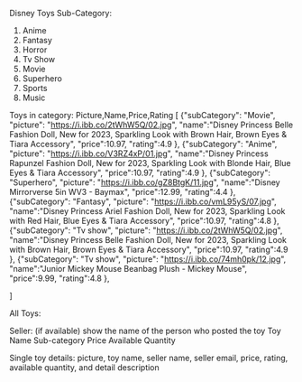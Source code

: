 Disney Toys Sub-Category:

1. Anime
2. Fantasy
3. Horror
4. Tv Show
5. Movie
6. Superhero
7. Sports
8. Music

Toys in category: Picture,Name,Price,Rating
[
{"subCategory": "Movie",
"picture": "https://i.ibb.co/2tWhW5Q/02.jpg",
"name":"Disney Princess Belle Fashion Doll, New for 2023, Sparkling Look with Brown Hair, Brown Eyes & Tiara Accessory",
"price":10.97,
"rating":4.9
},
{"subCategory": "Anime",
"picture": "https://i.ibb.co/V3RZ4xP/01.jpg",
"name":"Disney Princess Rapunzel Fashion Doll, New for 2023, Sparkling Look with Blonde Hair, Blue Eyes & Tiara Accessory",
"price":10.97,
"rating":4.9
},
{"subCategory": "Superhero",
"picture": "https://i.ibb.co/gZ8BtgK/11.jpg",
"name":"Disney Mirrorverse 5in WV3 - Baymax",
"price":12.99,
"rating":4.4
},
{"subCategory": "Fantasy",
"picture": "https://i.ibb.co/vmL95yS/07.jpg",
"name":"Disney Princess Ariel Fashion Doll, New for 2023, Sparkling Look with Red Hair, Blue Eyes & Tiara Accessory",
"price":10.97,
"rating":4.8
},
{"subCategory": "Tv show",
"picture": "https://i.ibb.co/2tWhW5Q/02.jpg",
"name":"Disney Princess Belle Fashion Doll, New for 2023, Sparkling Look with Brown Hair, Brown Eyes & Tiara Accessory",
"price":10.97,
"rating":4.9
},
{"subCategory": "Tv show",
"picture": "https://i.ibb.co/74mh0pk/12.jpg",
"name":"Junior Mickey Mouse Beanbag Plush - Mickey Mouse",
"price":9.99,
"rating":4.8
},

]

All Toys:

Seller: (if available) show the name of the person who posted the toy
Toy Name
Sub-category
Price
Available Quantity

Single toy details:
picture,
toy name,
seller name,
seller email,
price,
rating,
available quantity, and
detail description
